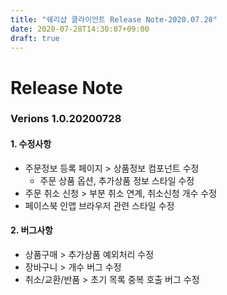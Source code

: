 ```yaml
---
title: "쉐리샵 클라이언트 Release Note-2020.07.28"
date: 2020-07-28T14:30:07+09:00
draft: true
---
```


# Release Note
### Verions 1.0.20200728
#### 1. 수정사항
  * 주문정보 등록 페이지 > 상품정보 컴포넌트 수정
    - 주문 상품 옵션, 추가상품 정보 스타일 수정
  * 주문 취소 신청 > 부분 취소 연계, 취소신청 개수 수정
  * 페이스북 인앱 브라우저 관련 스타일 수정
#### 2. 버그사항
  * 상품구매 > 추가상품 예외처리 수정
  * 장바구니 > 개수 버그 수정
  * 취소/교환/반품 > 초기 목록 중복 호출 버그 수정
